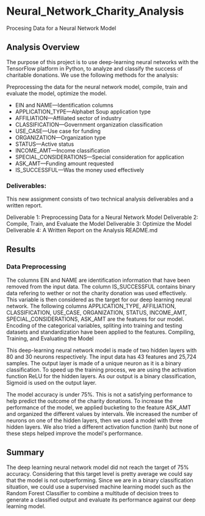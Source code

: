 # Neural_Network_Charity_Analysis
Procesing Data for a Neural Network Model

## Analysis Overview

The purpose of this project is to use deep-learning neural networks with the TensorFlow platform in Python, to analyze and classify the success of 
charitable donations.
We use the following methods for the analysis:

Preprocessing the data for the neural network model,
compile, train and evaluate the model,
optimize the model.

- EIN and NAME—Identification columns
- APPLICATION_TYPE—Alphabet Soup application type
- AFFILIATION—Affiliated sector of industry
- CLASSIFICATION—Government organization classification
- USE_CASE—Use case for funding
- ORGANIZATION—Organization type
- STATUS—Active status
- INCOME_AMT—Income classification
- SPECIAL_CONSIDERATIONS—Special consideration for application
- ASK_AMT—Funding amount requested
- IS_SUCCESSFUL—Was the money used effectively

### Deliverables:

This new assignment consists of two technical analysis deliverables and a written report.

Deliverable 1: Preprocessing Data for a Neural Network Model
Deliverable 2: Compile, Train, and Evaluate the Model
Deliverable 3: Optimize the Model
Deliverable 4: A Written Report on the Analysis README.md

## Results

### Data Preprocessing

The columns EIN and NAME are identification information that have been removed from the input data.
The column IS_SUCCESSFUL contains binary data refering to wether or not the charity donation was used effectively. This variable is then 
considered as the target for our deep learning neural network.
The following columns APPLICATION_TYPE, AFFILIATION, CLASSIFICATION, USE_CASE, ORGANIZATION, STATUS, INCOME_AMT, SPECIAL_CONSIDERATIONS, 
ASK_AMT are the features for our model.
Encoding of the categorical variables, spliting into training and testing datasets and standardization have been applied to the features.
Compiling, Training, and Evaluating the Model

This deep-learning neural network model is made of two hidden layers with 80 and 30 neurons respectively.
The input data has 43 features and 25,724 samples.
The output layer is made of a unique neuron as it is a binary classification.
To speed up the training process, we are using the activation function ReLU for the hidden layers. As our output is a binary classification, 
Sigmoid is used on the output layer.

The model accuracy is under 75%. This is not a satisfying performance to help predict the outcome of the charity donations.
To increase the performance of the model, we applied bucketing to the feature ASK_AMT and organized the different values by intervals.
We increased the number of neurons on one of the hidden layers, then we used a model with three hidden layers.
We also tried a different activation function (tanh) but none of these steps helped improve the model's performance.

## Summary
The deep learning neural network model did not reach the target of 75% accuracy. Considering that this target level is pretty average we could 
say that the model is not outperforming.
Since we are in a binary classification situation, we could use a supervised machine learning model such as the Random Forest Classifier to 
combine a multitude of decision trees to generate a classified output and evaluate its performance against our deep learning model.
